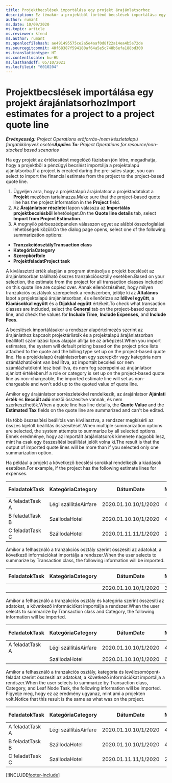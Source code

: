 ```yaml
---
title: Projektbecslések importálása egy projekt árajánlatsorhoz
description: Ez témakör a projektből történő becslések importálása egy projekt árajánlatsorába műveletről nyújt tájékoztatást.
author: rumant
ms.date: 10/09/2020
ms.topic: article
ms.reviewer: kfend
ms.author: rumant
ms.openlocfilehash: ae491495575ce2a5e4aaf0d8f22a14ea4b5e72de
ms.sourcegitcommit: 40f68387f594180af64a5e5c748b6efa188bd300
ms.translationtype: HT
ms.contentlocale: hu-HU
ms.lasthandoff: 05/10/2021
ms.locfileid: "6010204"
---
```

# <a name="import-estimates-for-a-project-to-a-project-quote-line"></a><span data-ttu-id="4978c-103">Projektbecslések importálása egy projekt árajánlatsorhoz</span><span class="sxs-lookup"><span data-stu-id="4978c-103">Import estimates for a project to a project quote line</span></span>

<span data-ttu-id="4978c-104">_**Érvényesség:** Project Operations erőforrás-/nem készletalapú forgatókönyvek esetén_</span><span class="sxs-lookup"><span data-stu-id="4978c-104">_**Applies To:** Project Operations for resource/non-stocked based scenarios_</span></span>


<span data-ttu-id="4978c-105">Ha egy projekt az értékesítést megelőző fázisban jön létre, megadhatja, hogy a projektből a pénzügyi becslést importálja a projektalapú ajánlatsorba.</span><span class="sxs-lookup"><span data-stu-id="4978c-105">If a project is created during the pre-sales stage, you can select to import the financial estimate from the project to the project-based quote line.</span></span>

1. <span data-ttu-id="4978c-106">Ügyeljen arra, hogy a projektalapú árajánlatsor a projektadatokat a **Projekt** mezőben tartalmazza.</span><span class="sxs-lookup"><span data-stu-id="4978c-106">Make sure that the project-based quote line has the project information in the **Project** field.</span></span>
2. <span data-ttu-id="4978c-107">Az **Árajánlatsor részletei** lapon válassza az **Importálás projektbecslésből** lehetőséget.</span><span class="sxs-lookup"><span data-stu-id="4978c-107">On the **Quote line details** tab, select **Import from Project Estimation**.</span></span>
3. <span data-ttu-id="4978c-108">A megnyíló párbeszédpanelen válasszon egyet az alábbi összefoglalási lehetőségek közül:</span><span class="sxs-lookup"><span data-stu-id="4978c-108">On the dialog page opens, select one of the following summarization options:</span></span>

  - <span data-ttu-id="4978c-109">**Tranzakcióosztály**</span><span class="sxs-lookup"><span data-stu-id="4978c-109">**Transaction class**</span></span>
  - <span data-ttu-id="4978c-110">**Kategória**</span><span class="sxs-lookup"><span data-stu-id="4978c-110">**Category**</span></span>
  - <span data-ttu-id="4978c-111">**Szerepkör**</span><span class="sxs-lookup"><span data-stu-id="4978c-111">**Role**</span></span> 
  - <span data-ttu-id="4978c-112">**Projektfeladat**</span><span class="sxs-lookup"><span data-stu-id="4978c-112">**Project task**</span></span>

<span data-ttu-id="4978c-113">A kiválasztott érték alapján a program átmásolja a projekt becslését az árajánlatsorban található összes tranzakcióosztály esetében.</span><span class="sxs-lookup"><span data-stu-id="4978c-113">Based on your selection, the estimate from the project for all transaction classes included on this quote line are copied over.</span></span> <span data-ttu-id="4978c-114">Annak ellenőrzéséhez, hogy milyen tranzakciós osztályok szerepelnek a rendszerben, jelölje ki az **Általános** lapot a projektalapú árajánlatsorban, és ellenőrizze az **Idővel együtt**, a **Kiadásokkal együtt** és a **Díjakkal együtt** értékeit.</span><span class="sxs-lookup"><span data-stu-id="4978c-114">To check what transaction classes are included, select the **General** tab on the project-based quote line, and check the values for **Include Time**, **Include Expenses**, and **Include Fees**.</span></span>

<span data-ttu-id="4978c-115">A becslések importálásakor a rendszer alapértelmezés szerint az árajánlathoz kapcsolt projektárlisták és a projektalapú árajánlatsorban beállított számlázási típus alapján állítja be az árképzést.</span><span class="sxs-lookup"><span data-stu-id="4978c-115">When you import estimates, the system will default pricing based on the project price lists attached to the quote and the billing type set up on the project-based quote line.</span></span> <span data-ttu-id="4978c-116">Ha a projektalapú érajánlatsorban egy szerepkör vagy kategória nem számlázhatóként van beállítva, az importált becslési sor nem számlázhatóként lesz beállítva, és nem fog szerepelni az árajánlatsor ajánlott értékében.</span><span class="sxs-lookup"><span data-stu-id="4978c-116">If a role or category is set up on the project-based quote line as non-chargeable, the imported estimate line will set as non-chargeable and won't add up to the quoted value of quote line.</span></span>

<span data-ttu-id="4978c-117">Amikor egy árajánlatsor sorrészletekkel rendelkezik, az árajánlatsor **Ajánlati érték** és **Becsült adó** mezői összesítve vannak, és nem szerkeszthetők.</span><span class="sxs-lookup"><span data-stu-id="4978c-117">When a quote line has line details, the **Quote Value** and the **Estimated Tax** fields on the quote line are summarized and can't be edited.</span></span>

<span data-ttu-id="4978c-118">Ha több összesítési beállítás van kiválasztva, a rendszer megkísérli az összes kijelölt beállítás összesítését.</span><span class="sxs-lookup"><span data-stu-id="4978c-118">When multiple summarization options are selected, the system attempts to summarize by all selected options.</span></span> <span data-ttu-id="4978c-119">Ennek eredménye, hogy az importált árajánlatsorok kimenete nagyobb lesz, mint ha csak egy összesítési beállítást jelölt volna ki.</span><span class="sxs-lookup"><span data-stu-id="4978c-119">The result is that the output of imported quote lines will be more than if you selected only one summarization option.</span></span>

<span data-ttu-id="4978c-120">Ha például a projekt a következő becslési sorokkal rendelkezik a kiadások esetében.</span><span class="sxs-lookup"><span data-stu-id="4978c-120">For example, if the project has the following estimate lines for expenses.</span></span>

| <span data-ttu-id="4978c-121">Feladatok</span><span class="sxs-lookup"><span data-stu-id="4978c-121">Task</span></span> | <span data-ttu-id="4978c-122">Kategória</span><span class="sxs-lookup"><span data-stu-id="4978c-122">Category</span></span> | <span data-ttu-id="4978c-123">Dátum</span><span class="sxs-lookup"><span data-stu-id="4978c-123">Date</span></span> | <span data-ttu-id="4978c-124">Mennyiség</span><span class="sxs-lookup"><span data-stu-id="4978c-124">Quantity</span></span> | <span data-ttu-id="4978c-125">Egységár</span><span class="sxs-lookup"><span data-stu-id="4978c-125">Unit price</span></span> | <span data-ttu-id="4978c-126">Mennyiség</span><span class="sxs-lookup"><span data-stu-id="4978c-126">Amount</span></span> |
| --- | --- | --- | --- | --- | --- |
| <span data-ttu-id="4978c-127">A feladat</span><span class="sxs-lookup"><span data-stu-id="4978c-127">Task A</span></span> | <span data-ttu-id="4978c-128">Légi szállítás</span><span class="sxs-lookup"><span data-stu-id="4978c-128">Airfare</span></span> | <span data-ttu-id="4978c-129">2020.01.10.</span><span class="sxs-lookup"><span data-stu-id="4978c-129">10/1/2020</span></span> | <span data-ttu-id="4978c-130">4</span><span class="sxs-lookup"><span data-stu-id="4978c-130">4</span></span> | <span data-ttu-id="4978c-131">400</span><span class="sxs-lookup"><span data-stu-id="4978c-131">400</span></span> | <span data-ttu-id="4978c-132">1600</span><span class="sxs-lookup"><span data-stu-id="4978c-132">1600</span></span> |
| <span data-ttu-id="4978c-133">B feladat</span><span class="sxs-lookup"><span data-stu-id="4978c-133">Task B</span></span> | <span data-ttu-id="4978c-134">Szálloda</span><span class="sxs-lookup"><span data-stu-id="4978c-134">Hotel</span></span> | <span data-ttu-id="4978c-135">2020.01.10.</span><span class="sxs-lookup"><span data-stu-id="4978c-135">10/1/2020</span></span> | <span data-ttu-id="4978c-136">4</span><span class="sxs-lookup"><span data-stu-id="4978c-136">4</span></span> | <span data-ttu-id="4978c-137">200</span><span class="sxs-lookup"><span data-stu-id="4978c-137">200</span></span> | <span data-ttu-id="4978c-138">800</span><span class="sxs-lookup"><span data-stu-id="4978c-138">800</span></span> |
| <span data-ttu-id="4978c-139">C feladat</span><span class="sxs-lookup"><span data-stu-id="4978c-139">Task C</span></span> | <span data-ttu-id="4978c-140">Szálloda</span><span class="sxs-lookup"><span data-stu-id="4978c-140">Hotel</span></span> | <span data-ttu-id="4978c-141">2020.01.11.</span><span class="sxs-lookup"><span data-stu-id="4978c-141">11/1/2020</span></span> | <span data-ttu-id="4978c-142">2</span><span class="sxs-lookup"><span data-stu-id="4978c-142">2</span></span> | <span data-ttu-id="4978c-143">200</span><span class="sxs-lookup"><span data-stu-id="4978c-143">200</span></span> | <span data-ttu-id="4978c-144">400</span><span class="sxs-lookup"><span data-stu-id="4978c-144">400</span></span> |

<span data-ttu-id="4978c-145">Amikor a felhasználó a tranzakciós osztály szerint összesíti az adatokat, a következő információkat importálja a rendszer.</span><span class="sxs-lookup"><span data-stu-id="4978c-145">When the user selects to summarize by Transaction class, the following information will be imported.</span></span>

| <span data-ttu-id="4978c-146">Feladatok</span><span class="sxs-lookup"><span data-stu-id="4978c-146">Task</span></span> | <span data-ttu-id="4978c-147">Kategória</span><span class="sxs-lookup"><span data-stu-id="4978c-147">Category</span></span> | <span data-ttu-id="4978c-148">Dátum</span><span class="sxs-lookup"><span data-stu-id="4978c-148">Date</span></span> | <span data-ttu-id="4978c-149">Mennyiség</span><span class="sxs-lookup"><span data-stu-id="4978c-149">Quantity</span></span> | <span data-ttu-id="4978c-150">Egységár</span><span class="sxs-lookup"><span data-stu-id="4978c-150">Unit price</span></span> | <span data-ttu-id="4978c-151">Mennyiség</span><span class="sxs-lookup"><span data-stu-id="4978c-151">Amount</span></span> |
| --- | --- | --- | --- | --- | --- |
| | | <span data-ttu-id="4978c-152">2020.01.10.</span><span class="sxs-lookup"><span data-stu-id="4978c-152">10/1/2020</span></span> | <span data-ttu-id="4978c-153">3.34</span><span class="sxs-lookup"><span data-stu-id="4978c-153">3.34</span></span> | <span data-ttu-id="4978c-154">840</span><span class="sxs-lookup"><span data-stu-id="4978c-154">840</span></span> | <span data-ttu-id="4978c-155">2800</span><span class="sxs-lookup"><span data-stu-id="4978c-155">2800</span></span> |

<span data-ttu-id="4978c-156">Amikor a felhasználó a tranzakciós osztály és kategória szerint összesíti az adatokat, a következő információkat importálja a rendszer.</span><span class="sxs-lookup"><span data-stu-id="4978c-156">When the user selects to summarize by Transaction class and Category, the following information will be imported.</span></span>

| <span data-ttu-id="4978c-157">Feladatok</span><span class="sxs-lookup"><span data-stu-id="4978c-157">Task</span></span> | <span data-ttu-id="4978c-158">Kategória</span><span class="sxs-lookup"><span data-stu-id="4978c-158">Category</span></span> | <span data-ttu-id="4978c-159">Dátum</span><span class="sxs-lookup"><span data-stu-id="4978c-159">Date</span></span> | <span data-ttu-id="4978c-160">Mennyiség</span><span class="sxs-lookup"><span data-stu-id="4978c-160">Quantity</span></span> | <span data-ttu-id="4978c-161">Egységár</span><span class="sxs-lookup"><span data-stu-id="4978c-161">Unit price</span></span> | <span data-ttu-id="4978c-162">Mennyiség</span><span class="sxs-lookup"><span data-stu-id="4978c-162">Amount</span></span> |
| --- | --- | --- | --- | --- | --- |
| <span data-ttu-id="4978c-163">A feladat</span><span class="sxs-lookup"><span data-stu-id="4978c-163">Task A</span></span> | <span data-ttu-id="4978c-164">Légi szállítás</span><span class="sxs-lookup"><span data-stu-id="4978c-164">Airfare</span></span> | <span data-ttu-id="4978c-165">2020.01.10.</span><span class="sxs-lookup"><span data-stu-id="4978c-165">10/1/2020</span></span> | <span data-ttu-id="4978c-166">4</span><span class="sxs-lookup"><span data-stu-id="4978c-166">4</span></span> | <span data-ttu-id="4978c-167">400</span><span class="sxs-lookup"><span data-stu-id="4978c-167">400</span></span> | <span data-ttu-id="4978c-168">1600</span><span class="sxs-lookup"><span data-stu-id="4978c-168">1600</span></span> |
| | <span data-ttu-id="4978c-169">Szálloda</span><span class="sxs-lookup"><span data-stu-id="4978c-169">Hotel</span></span> | <span data-ttu-id="4978c-170">2020.01.10.</span><span class="sxs-lookup"><span data-stu-id="4978c-170">10/1/2020</span></span> | <span data-ttu-id="4978c-171">6</span><span class="sxs-lookup"><span data-stu-id="4978c-171">6</span></span> | <span data-ttu-id="4978c-172">200</span><span class="sxs-lookup"><span data-stu-id="4978c-172">200</span></span> | <span data-ttu-id="4978c-173">1200</span><span class="sxs-lookup"><span data-stu-id="4978c-173">1200</span></span> |

<span data-ttu-id="4978c-174">Amikor a felhasználó a tranzakciós osztály, kategória és levélcsomópont-feladat szerint összesíti az adatokat, a következő információkat importálja a rendszer.</span><span class="sxs-lookup"><span data-stu-id="4978c-174">When the user selects to summarize by Transaction class, Category, and Leaf Node Task, the following information will be imported.</span></span> <span data-ttu-id="4978c-175">Figyelje meg, hogy ez az eredmény ugyanaz, mint ami a projekten volt.</span><span class="sxs-lookup"><span data-stu-id="4978c-175">Notice that this result is the same as what was on the project.</span></span>

| <span data-ttu-id="4978c-176">Feladatok</span><span class="sxs-lookup"><span data-stu-id="4978c-176">Task</span></span> | <span data-ttu-id="4978c-177">Kategória</span><span class="sxs-lookup"><span data-stu-id="4978c-177">Category</span></span> | <span data-ttu-id="4978c-178">Dátum</span><span class="sxs-lookup"><span data-stu-id="4978c-178">Date</span></span> | <span data-ttu-id="4978c-179">Mennyiség</span><span class="sxs-lookup"><span data-stu-id="4978c-179">Quantity</span></span> | <span data-ttu-id="4978c-180">Egységár</span><span class="sxs-lookup"><span data-stu-id="4978c-180">Unit price</span></span> | <span data-ttu-id="4978c-181">Mennyiség</span><span class="sxs-lookup"><span data-stu-id="4978c-181">Amount</span></span> |
| --- | --- | --- | --- | --- | --- |
| <span data-ttu-id="4978c-182">A feladat</span><span class="sxs-lookup"><span data-stu-id="4978c-182">Task A</span></span> | <span data-ttu-id="4978c-183">Légi szállítás</span><span class="sxs-lookup"><span data-stu-id="4978c-183">Airfare</span></span> | <span data-ttu-id="4978c-184">2020.01.10.</span><span class="sxs-lookup"><span data-stu-id="4978c-184">10/1/2020</span></span> | <span data-ttu-id="4978c-185">4</span><span class="sxs-lookup"><span data-stu-id="4978c-185">4</span></span> | <span data-ttu-id="4978c-186">400</span><span class="sxs-lookup"><span data-stu-id="4978c-186">400</span></span> | <span data-ttu-id="4978c-187">1600</span><span class="sxs-lookup"><span data-stu-id="4978c-187">1600</span></span> |
| <span data-ttu-id="4978c-188">B feladat</span><span class="sxs-lookup"><span data-stu-id="4978c-188">Task B</span></span> | <span data-ttu-id="4978c-189">Szálloda</span><span class="sxs-lookup"><span data-stu-id="4978c-189">Hotel</span></span> | <span data-ttu-id="4978c-190">2020.01.10.</span><span class="sxs-lookup"><span data-stu-id="4978c-190">10/1/2020</span></span> | <span data-ttu-id="4978c-191">4</span><span class="sxs-lookup"><span data-stu-id="4978c-191">4</span></span> | <span data-ttu-id="4978c-192">200</span><span class="sxs-lookup"><span data-stu-id="4978c-192">200</span></span> | <span data-ttu-id="4978c-193">800</span><span class="sxs-lookup"><span data-stu-id="4978c-193">800</span></span> |
| <span data-ttu-id="4978c-194">C feladat</span><span class="sxs-lookup"><span data-stu-id="4978c-194">Task C</span></span> | <span data-ttu-id="4978c-195">Szálloda</span><span class="sxs-lookup"><span data-stu-id="4978c-195">Hotel</span></span> | <span data-ttu-id="4978c-196">2020.01.11.</span><span class="sxs-lookup"><span data-stu-id="4978c-196">11/1/2020</span></span> | <span data-ttu-id="4978c-197">2</span><span class="sxs-lookup"><span data-stu-id="4978c-197">2</span></span> | <span data-ttu-id="4978c-198">200</span><span class="sxs-lookup"><span data-stu-id="4978c-198">200</span></span> | <span data-ttu-id="4978c-199">400</span><span class="sxs-lookup"><span data-stu-id="4978c-199">400</span></span> |


[!INCLUDE[footer-include](../includes/footer-banner.md)]
